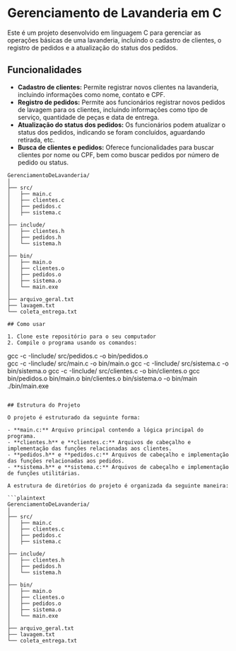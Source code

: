 # Gerenciamento de Lavanderia em C

Este é um projeto desenvolvido em linguagem C para gerenciar as operações básicas de uma lavanderia, incluindo o cadastro de clientes, o registro de pedidos e a atualização do status dos pedidos.

## Funcionalidades

- **Cadastro de clientes:** Permite registrar novos clientes na lavanderia, incluindo informações como nome, contato e CPF.
- **Registro de pedidos:** Permite aos funcionários registrar novos pedidos de lavagem para os clientes, incluindo informações como tipo de serviço, quantidade de peças e data de entrega.
- **Atualização do status dos pedidos:** Os funcionários podem atualizar o status dos pedidos, indicando se foram concluídos, aguardando retirada, etc.
- **Busca de clientes e pedidos:** Oferece funcionalidades para buscar clientes por nome ou CPF, bem como buscar pedidos por número de pedido ou status.


```plaintext
GerenciamentoDeLavanderia/
│
├── src/
│   ├── main.c
│   ├── clientes.c
│   ├── pedidos.c
│   ├── sistema.c
│
├── include/
│   ├── clientes.h
│   ├── pedidos.h
│   └── sistema.h
│
├── bin/
│   ├── main.o
│   ├── clientes.o
│   ├── pedidos.o
│   ├── sistema.o
│   └── main.exe
│
├── arquivo_geral.txt
├── lavagem.txt
└── coleta_entrega.txt

## Como usar

1. Clone este repositório para o seu computador
2. Compile o programa usando os comandos:
```
gcc -c -Iinclude/ src/pedidos.c -o bin/pedidos.o  
gcc -c -Iinclude/ src/main.c -o bin/main.o
gcc -c -Iinclude/ src/sistema.c -o bin/sistema.o
gcc -c -Iinclude/ src/clientes.c -o bin/clientes.o
gcc bin/pedidos.o bin/main.o bin/clientes.o bin/sistema.o -o bin/main
./bin/main.exe                   
``` 

## Estrutura do Projeto

O projeto é estruturado da seguinte forma:

- **main.c:** Arquivo principal contendo a lógica principal do programa.
- **clientes.h** e **clientes.c:** Arquivos de cabeçalho e implementação das funções relacionadas aos clientes.
- **pedidos.h** e **pedidos.c:** Arquivos de cabeçalho e implementação das funções relacionadas aos pedidos.
- **sistema.h** e **sistema.c:** Arquivos de cabeçalho e implementação de funções utilitárias.

A estrutura de diretórios do projeto é organizada da seguinte maneira:

```plaintext
GerenciamentoDeLavanderia/
│
├── src/
│   ├── main.c
│   ├── clientes.c
│   ├── pedidos.c
│   ├── sistema.c
│
├── include/
│   ├── clientes.h
│   ├── pedidos.h
│   └── sistema.h
│
├── bin/
│   ├── main.o
│   ├── clientes.o
│   ├── pedidos.o
│   ├── sistema.o
│   └── main.exe
│
├── arquivo_geral.txt
├── lavagem.txt
└── coleta_entrega.txt
```